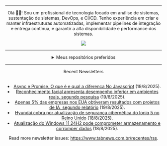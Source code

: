 <div align="center">
<hr>
<p>Olá 👋🏾! Sou um profissional de tecnologia focado em análise de sistemas, sustentação de sistemas, DevOps, e CI/CD. Tenho experiência em criar e manter infraestruturas automatizadas, implementar pipelines de integração e entrega contínua, e garantir a alta disponibilidade e performance dos sistemas.</p>
  <img src="https://media.giphy.com/media/yAGIvCiwPJn5C/giphy.gif">
<hr>
  <details>
  <summary>Meus repositórios preferidos</summary>
  <br />
  Alguns dos meus melhores repositórios:
  <br />
<br />
  <ul><li><a href=https://github.com/commitgeist/aluratube target="_blank" rel="noopener noreferrer">commitgeist/aluratube</a> (<b>0</b> ✨ and <b>0</b> 🍴): Aluratube - Desenvolvido durante a imersão React da Alura no final de 2022</li><li><a href=https://github.com/commitgeist/nlw-ia target="_blank" rel="noopener noreferrer">commitgeist/nlw-ia</a> (<b>0</b> ✨ and <b>0</b> 🍴): Projeto desenvolvido durante a NLW IA - Usando a API da OPENAI</li><li><a href=https://github.com/commitgeist/nlw-journey-ia target="_blank" rel="noopener noreferrer">commitgeist/nlw-journey-ia</a> (<b>0</b> ✨ and <b>0</b> 🍴): NLW IA - Agent de viagens usando python + langchain + GPT</li>
<li>More coming soon :).</li>
</ul>
  </details>
  <hr/>
    <summary>Recent Newsletters</summary>
  <br />
  <ul>
    <li><a href=https://www.tabnews.com.br/daavidmenezzess/async-e-promise-o-que-e-e-qual-a-diferenca-no-javascript target="_blank" rel="noopener noreferrer">Async e Promise, O que é e qual a diferenca No Javascript</a> (19/8/2025).</li><li><a href=https://www.tabnews.com.br/NewsletterOficial/reconhecimento-facial-apresenta-desempenho-inferior-em-ambientes-reais-segundo-pesquisa target="_blank" rel="noopener noreferrer">Reconhecimento facial apresenta desempenho inferior em ambientes reais, segundo pesquisa</a> (19/8/2025).</li><li><a href=https://www.tabnews.com.br/NewsletterOficial/apenas-5-por-cento-das-empresas-nos-eua-obtiveram-resultados-com-projetos-de-ia-segundo-relatorio target="_blank" rel="noopener noreferrer">Apenas 5% das empresas nos EUA obtiveram resultados com projetos de IA, segundo relatório</a> (19/8/2025).</li><li><a href=https://www.tabnews.com.br/NewsletterOficial/hyundai-cobra-por-atualizacao-de-seguranca-cibernetica-do-ioniq-5-no-reino-unido target="_blank" rel="noopener noreferrer">Hyundai cobra por atualização de segurança cibernética do Ioniq 5 no Reino Unido</a> (18/8/2025).</li><li><a href=https://www.tabnews.com.br/NewsletterOficial/atualizacao-do-windows-11-24h2-pode-comprometer-armazenamento-e-corromper-dados target="_blank" rel="noopener noreferrer">Atualização do Windows 11 24H2 pode comprometer armazenamento e corromper dados</a> (18/8/2025).</li>
  </ul>
<p>Read more newsletter issues: <a href="https://www.tabnews.com.br/recentes/rss">https://www.tabnews.com.br/recentes/rss</a>.</p>
  </details>
